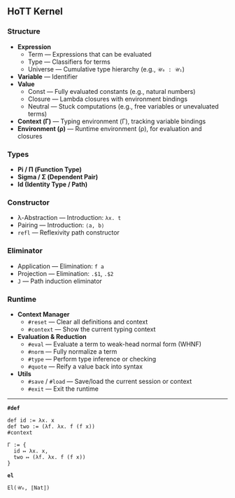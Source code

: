 ## HoTT Kernel

### Structure

- **Expression**
	- Term — Expressions that can be evaluated
	- Type — Classifiers for terms
	- Universe — Cumulative type hierarchy (e.g., `𝒰₀ : 𝒰₁`)
- **Variable** — Identifier
- **Value**
	- Const — Fully evaluated constants (e.g., natural numbers)	
	- Closure — Lambda closures with environment bindings
	- Neutral — Stuck computations (e.g., free variables or unevaluated terms)
- **Context (Γ)** — Typing environment (Γ), tracking variable bindings
- **Environment (ρ)** — Runtime environment (ρ), for evaluation and closures

### Types

- **Pi / Π (Function Type)**
- **Sigma / Σ (Dependent Pair)**
- **Id (Identity Type / Path)**

### Constructor

- λ-Abstraction — Introduction: `λx. t`
- Pairing — Introduction: `⟨a, b⟩`
- `refl` — Reflexivity path constructor

### Eliminator

- Application — Elimination: `f a`
- Projection — Elimination: `.$1`, `.$2`
- `J` — Path induction eliminator

### Runtime

- **Context Manager**
	- `#reset` — Clear all definitions and context
	- `#context` — Show the current typing context
- **Evaluation & Reduction**
	- `#eval` — Evaluate a term to weak-head normal form (WHNF)
	- `#norm` — Fully normalize a term
	- `#type` — Perform type inference or checking
	- `#quote` — Reify a value back into syntax
- **Utils**
	- `#save` / `#load` — Save/load the current session or context
	- `#exit` — Exit the runtime

---

**`#def`**

```
def id := λx. x
def two := (λf. λx. f (f x))
#context
```

```
Γ := {
  id ↦ λx. x,
  two ↦ (λf. λx. f (f x))
}
```

**`el`**

```
El(𝒰₀, ⟦Nat⟧)
```